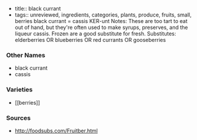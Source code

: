 - title:: black currant
- tags:: unreviewed, ingredients, categories, plants, produce, fruits, small, berries
black currant = cassis KER-unt Notes: These are too tart to eat out of hand, but they're often used to make syrups, preserves, and the liqueur cassis. Frozen are a good substitute for fresh. Substitutes: elderberries OR blueberries OR red currants OR gooseberries

### Other Names

* black currant
* cassis

### Varieties

* [[berries]]

### Sources
* http://foodsubs.com/Fruitber.html
